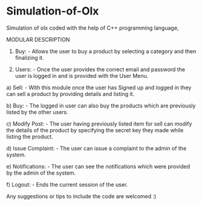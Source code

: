 # Simulation-of-Olx
Simulation of olx coded with the help of C++ programming language,

MODULAR DESCRIPTION
1)	Buy: - Allows the user to buy a product by selecting a category and then finalizing it.

2)	Users: - Once the user provides the correct email and password the user is logged in and is provided with the User Menu.

a)	Sell: - With this module once the user has Signed up and logged in they can sell a product by providing details and listing it.

b)	Buy: - The logged in user can also buy the products which are previously listed by the other users.


c)	Modify Post: - The user having previously listed item for sell can modify the details of the product by specifying the secret key they made while listing the product.

d)	Issue Complaint: - The user can issue a complaint to the admin of the system.


e)	Notifications: - The user can see the notifications which were provided by the admin of the system.

f)	Logout: - Ends the current session of the user.

Any suggestions or tips to include the code are welcomed :)
